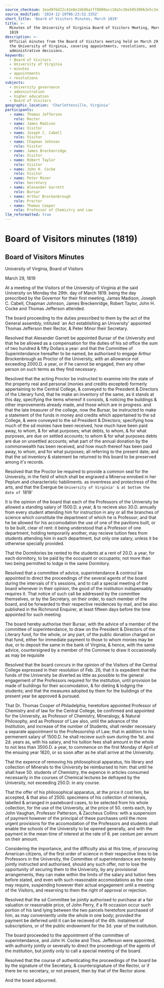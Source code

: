 ```yaml
---
source_checksum: 3ead9f6d22c42e8e1bb96a1ff8800acc18a5c36e50530062e5c3e32c73514080
source_modified: '2024-12-19T06:23:52.335Z'
short_title: 'Board of Visitors Minutes, March 1819'
title: >-
  Minutes of the University of Virginia Board of Visitors Meeting, March 29,
  1819
description: >-
  Official minutes from the Board of Visitors meeting held on March 29, 1819, at
  the University of Virginia, covering appointments, resolutions, and
  administrative decisions.
keywords:
  - Board of Visitors
  - University of Virginia
  - minutes
  - appointments
  - resolutions
subjects:
  - University governance
  - administration
  - higher education
  - Board of Visitors
geographic_location: 'Charlottesville, Virginia'
participants:
  - name: Thomas Jefferson
    role: Rector
  - name: James Madison
    role: Visitor
  - name: Joseph C. Cabell
    role: Visitor
  - name: Chapman Johnson
    role: Visitor
  - name: James Breckenridge
    role: Visitor
  - name: Robert Taylor
    role: Visitor
  - name: John H. Cocke
    role: Visitor
  - name: Peter Minor
    role: Secretary
  - name: Alexander Garrett
    role: Bursar
  - name: Arthur Brockenbrough
    role: Proctor
  - name: Thomas Cooper
    role: Professor of Chemistry and Law
llm_reformatted: true
---
```

# Board of Visitors minutes (1819)

## Board of Visitors Minutes

University of Virginia, Board of Visitors

March 29, 1819

At a meeting of the Visitors of the University of Virginia at the said University on Monday the 29th. day of March 1819. being the day prescribed by the Governor for their first meeting, James Madison, Joseph C. Cabell, Chapman Johnson, James Breckenridge, Robert Taylor, John H. Cocke and Thomas Jefferson attended.

The board proceeding to the duties prescribed to them by the act of the General assembly, intituled `an Act establishing an University' appointed Thomas Jefferson their Rector, & Peter Minor their Secretary.

Resolved that Alexander Garrett be appointed Bursar of the University and that he be allowed as a compensation for the duties of his sd office the sum of two hundred & fifty Dollars a year: and that the Committee of Superintendance hereafter to be named, be authorised to engage Arthur Brockenbrough as Proctor of the University, with an allowance not exceeding 2000.D. a year, or if he cannot be engaged, then any other person on such terms as they find necessary.

Resolved that the acting Proctor be instructed to examine into the state of the property real and personal (monies and credits excepted) formerly appertaining to the Central College, & conveyed to the President & Directors of the Literary fund, that he make an inventory of the same, as it stands at this day, specifying the items whereof it consists, & noticing the buildings & other improvements already made, and those which are in progress. and that the late treasurer of the college, now the Bursar, be instructed to make a statement of the funds in money and credits which appertained to the sd College, & were conveyed to the sd President & Directors; specifying how much of the sd monies have been received, how much have been paid away, to whom, & for what purposes; what debts, to whom, & for what purposes, are due on settled accounts; to whom & for what purposes debts are due on unsettled accounts; what part of the annual donation by the commonwealth has been received, and how much thereof has been paid away, to whom, and for what purposes; all referring to the present date; and that the sd inventory & statement be returned to this board to be preserved among it's records.

Resolved that the Proctor be required to provide a common seal for the University, in the field of which shall be engraved a Minerva enrobed in her Peplum and characteristic habiliments. as inventress and protectress of the arts, and that the Exergue be `University of Virginia' & at bottom the date of `1819'

It is the opinion of the board that each of the Professors of the University be allowed a standing salary of 1500.D. a year, & to recieve also 30.D. annually from every student attending him for instruction in any or all the branches of science which constitute the department of which he is Professor; and that he be allowed for his accomodation the use of one of the pavilions built, or to be built, clear of rent: it being understood that a Professor of one department, holding temporarily another, may recieve tuition fees from students attending him in each department, but only one salary, unless it be otherwise specially provided.

That the Dormitories be rented to the students at a rent of 20.D. a year, for each dormitory, to be paid by the occupant or occupants; not more than two being permitted to lodge in the same Dormitory.

Resolved that a committee of advice, superintendance & controul be appointed to direct the proceedings of the several agents of the board during the intervals of it's sessions, and to call a special meeting of the board whenever in their opinion, the good of the institution indispensably requires it. That notice of such call be addressed by the committee themselves, or by the Secretary, on their order, to each member of the board, and be forwarded to their respective residences by mail, and be also published in the Richmond Enquirer, at least fifteen days before the time appointed for such meeting.

The board hereby authorise their Bursar, with the advice of a member of the committee of superintendance, to draw on the President & Directors of the Literary fund, for the whole, or any part, of the public donation charged on that fund, either for immediate payment to those to whom monies may be due, or to deposit the same in the bank of Virginia, & hence, with the same advice, countersigned by a member of the Commee to draw it occasionally as may be requisite

Resolved that the board concurs in the opinion of the Visitors of the Central College expressed in their resolution of Feb. 26, that it is expedient that the funds of the University be diverted as little as possible to the general engagement of the Professors required for the institution, until provision be made of buildings for their accomodation, & for dieting & lodging the students; and that the measures adopted by them for the buildings of the present year be approved & pursued.

That Dr. Thomas Cooper of Philadelphia, heretofore appointed Professor of Chemistry and of law for the Central College, be confirmed and appointed for the University, as Professor of Chemistry, Mineralogy, & Natural Philosophy, and as Professor of Law also, until the advance of the Institution, and increase of the number of Students, shall render necessary a separate appointment to the Professorship of Law; that in addition to his permenent salary of 1500.D. he shall recieve such sum during the 1st. and 2d. years as, with his salary, and his tuition fees shall amount in the whole to not less than 3500.D. a year, to commence on the first Monday of April of the ensuing year 1820, or so soon after as he shall arrive at the University.

That the expence of removing his philosophical apparatus, his library and collection of Minerals to the University be reimbursed to him: that until he shall have 50. students of Chemistry, the expence in articles consumed necessarily in the courses of Chemical lectures be defrayed by the University, not exceeding 250.D. in any course.

That the offer of his philosophical apparatus, at the price it cost him, be accepted, & that also of 2500. specimens of his collection of minerals, labelled & arranged in pasteboard cases, to be selected from his whole collection, for the use of the University, at the price of 50. cents each, by John Vaughan, Professor Patterson, & Zaccheus Collins: with a suspension of payment however of the principal of these purchases until the more urgent provisions for the accomodation of the Professors and students shall enable the schools of the University to be opened generally, and with the payment in the mean time of interest at the rate of 6. per centum per annum on their amount.

Considering the importance, and the difficulty also at this time, of procuring American citizens, of the first order of science in their respective lines to be Professors in the University, the Committee of superintendance are hereby jointly instructed and authorised, should any such offer, not to lose the opportunity of securing them to the University, by any provisional arrangements, they can make within the limits of the salary and tuition fees before stated, and even with such reasonable accomodations as the case may require, suspending however their actual engagement until a meeting of the Visitors, and reserving to them the right of approval or rejection.

Resolved that the sd Committee be jointly authorised to purchase at a fair valuation or reasonable price, of John Perry, if a fit occasion occur such portion of his land lying between the two parcels heretofore purchased of him, as may conveniently unite the whole in one body; provided the payment be deferred until it can be recieved of the 4th. instalment of subscriptions, or of the public endowment for the 3d. year of the institution.

The board proceeded to the appointment of the committee of superintendance, and John H. Cocke and Thos. Jefferson were appointed, with authority jointly or severally to direct the proceedings of the agents of the institution, but jointly only to call a special meeting of the board.

Resolved that the course of authenticating the proceedings of the board be by the signature of the Secretary, & countersignature of the Rector, or if there be no secretary, or not present, then by that of the Rector alone.

And the board adjourned.
